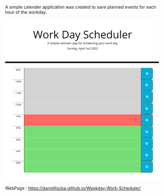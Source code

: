 A simple calender application was created to save planned events for each hour of the workday. 

![ScreenShot](./assets/images/screenshot.png?raw=true "Weekday-Work-Scheduler")

WebPage : https://danielliszka.github.io/Weekday-Work-Scheduler/
